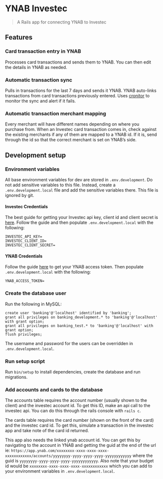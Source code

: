 # YNAB Investec

> A Rails app for connecting YNAB to Investec

## Features

### Card transaction entry in YNAB
Processes card transactions and sends them to YNAB. You can then edit the details in YNAB as needed.

### Automatic transaction sync
Pulls in transactions for the last 7 days and sends it YNAB. YNAB auto-links transactions from card transactions
previously entered. Uses [cronitor](https://cronitor.io/) to monitor the sync and alert if it fails.

### Automatic transaction merchant mapping
Every merchant will have different names depending on where you purchase from.
When an Investec card transaction comes in, check against the existing merchants if any of them are mapped to a YNAB id.
If it is, send through the id so that the correct merchant is set on YNAB’s side.

## Development setup

### Environment variables
All base environment variables for dev are stored in `.env.development`. Do not add sensitive variables to this file.
Instead, create a `.env.development.local` file and add the sensitive variables there. This file is ignored by git.

#### Investec Credentials
The best guide for getting your Investec api key, client id and client secret is
[here](https://investec.gitbook.io/programmable-banking-community-wiki/get-started/api-quick-start-guide/how-to-get-your-api-keys).
Follow the guide and then populate `.env.development.local` with the following:
```dotenv
INVESTEC_API_KEY=
INVESTEC_CLIENT_ID=
INVESTEC_CLIENT_SECRET=
```

#### YNAB Credentials
Follow the guide [here](https://api.ynab.com/) to get your YNAB access token.
Then populate `.env.development.local` with the following:
```dotenv
YNAB_ACCESS_TOKEN=
```

### Create the database user
Run the following in MySQL:
```mysql
create user 'banking'@'localhost' identified by 'banking';
grant all privileges on banking_development.* to 'banking'@'localhost' with grant option;
grant all privileges on banking_test.* to 'banking'@'localhost' with grant option;
flush privileges;
```
The username and password for the users can be overridden in `.env.development.local`.

### Run setup script
Run `bin/setup` to install dependencies, create the database and run migrations.

### Add accounts and cards to the database
The accounts table requires the account number (usually shown to the client) and the investec account id.
To get this ID, make an api call to the investec api. You can do this through the rails console with `rails c`.

The cards table requires the card number (shown on the front of the card) and the investec card id.
To get this, simulate a transaction in the investec app and take note of the card id returned.

This app also needs the linked ynab account id. You can get this by navigating to the account in YNAB and getting
the guid at the end of the url ie:
`https://app.ynab.com/xxxxxxxx-xxxx-xxxx-xxxx-xxxxxxxxxxxx/accounts/yyyyyyyy-yyyy-yyyy-yyyy-yyyyyyyyyyyy`
where the guid is `yyyyyyyy-yyyy-yyyy-yyyy-yyyyyyyyyyyy`. Also note that your budget id would be
`xxxxxxxx-xxxx-xxxx-xxxx-xxxxxxxxxxxx` which you can add to your environment variables in `.env.development.local`.
